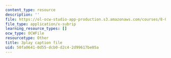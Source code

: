 ```yaml
---
content_type: resource
description: ''
file: https://ol-ocw-studio-app-production.s3.amazonaws.com/courses/8-01sc-classical-mechanics-fall-2016/50fa06410d55dcb0d2c42d99617be05a_Cslq_ZYdYwE.srt
file_type: application/x-subrip
learning_resource_types: []
ocw_type: OCWFile
resourcetype: Other
title: 3play caption file
uid: 50fa0641-0d55-dcb0-d2c4-2d99617be05a
---
```

